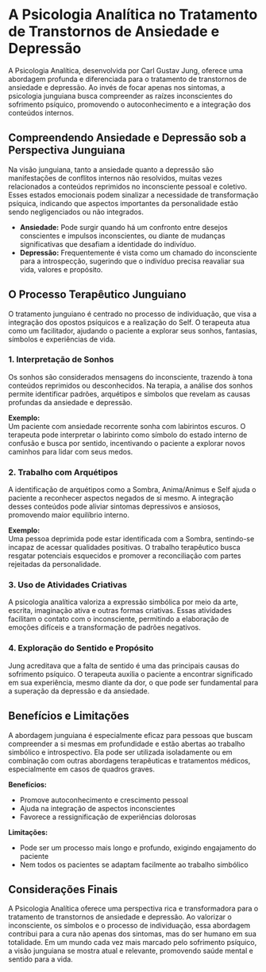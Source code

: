 # A Psicologia Analítica no Tratamento de Transtornos de Ansiedade e Depressão

A Psicologia Analítica, desenvolvida por Carl Gustav Jung, oferece uma abordagem profunda e diferenciada para o tratamento de transtornos de ansiedade e depressão. Ao invés de focar apenas nos sintomas, a psicologia junguiana busca compreender as raízes inconscientes do sofrimento psíquico, promovendo o autoconhecimento e a integração dos conteúdos internos.

## Compreendendo Ansiedade e Depressão sob a Perspectiva Junguiana

Na visão junguiana, tanto a ansiedade quanto a depressão são manifestações de conflitos internos não resolvidos, muitas vezes relacionados a conteúdos reprimidos no inconsciente pessoal e coletivo. Esses estados emocionais podem sinalizar a necessidade de transformação psíquica, indicando que aspectos importantes da personalidade estão sendo negligenciados ou não integrados.

- **Ansiedade:** Pode surgir quando há um confronto entre desejos conscientes e impulsos inconscientes, ou diante de mudanças significativas que desafiam a identidade do indivíduo.
- **Depressão:** Frequentemente é vista como um chamado do inconsciente para a introspecção, sugerindo que o indivíduo precisa reavaliar sua vida, valores e propósito.

## O Processo Terapêutico Junguiano

O tratamento junguiano é centrado no processo de individuação, que visa a integração dos opostos psíquicos e a realização do Self. O terapeuta atua como um facilitador, ajudando o paciente a explorar seus sonhos, fantasias, símbolos e experiências de vida.

### 1. Interpretação de Sonhos

Os sonhos são considerados mensagens do inconsciente, trazendo à tona conteúdos reprimidos ou desconhecidos. Na terapia, a análise dos sonhos permite identificar padrões, arquétipos e símbolos que revelam as causas profundas da ansiedade e depressão.

**Exemplo:**  
Um paciente com ansiedade recorrente sonha com labirintos escuros. O terapeuta pode interpretar o labirinto como símbolo do estado interno de confusão e busca por sentido, incentivando o paciente a explorar novos caminhos para lidar com seus medos.

### 2. Trabalho com Arquétipos

A identificação de arquétipos como a Sombra, Anima/Animus e Self ajuda o paciente a reconhecer aspectos negados de si mesmo. A integração desses conteúdos pode aliviar sintomas depressivos e ansiosos, promovendo maior equilíbrio interno.

**Exemplo:**  
Uma pessoa deprimida pode estar identificada com a Sombra, sentindo-se incapaz de acessar qualidades positivas. O trabalho terapêutico busca resgatar potenciais esquecidos e promover a reconciliação com partes rejeitadas da personalidade.

### 3. Uso de Atividades Criativas

A psicologia analítica valoriza a expressão simbólica por meio da arte, escrita, imaginação ativa e outras formas criativas. Essas atividades facilitam o contato com o inconsciente, permitindo a elaboração de emoções difíceis e a transformação de padrões negativos.

### 4. Exploração do Sentido e Propósito

Jung acreditava que a falta de sentido é uma das principais causas do sofrimento psíquico. O terapeuta auxilia o paciente a encontrar significado em sua experiência, mesmo diante da dor, o que pode ser fundamental para a superação da depressão e da ansiedade.

## Benefícios e Limitações

A abordagem junguiana é especialmente eficaz para pessoas que buscam compreender a si mesmas em profundidade e estão abertas ao trabalho simbólico e introspectivo. Ela pode ser utilizada isoladamente ou em combinação com outras abordagens terapêuticas e tratamentos médicos, especialmente em casos de quadros graves.

**Benefícios:**
- Promove autoconhecimento e crescimento pessoal
- Ajuda na integração de aspectos inconscientes
- Favorece a ressignificação de experiências dolorosas

**Limitações:**
- Pode ser um processo mais longo e profundo, exigindo engajamento do paciente
- Nem todos os pacientes se adaptam facilmente ao trabalho simbólico

## Considerações Finais

A Psicologia Analítica oferece uma perspectiva rica e transformadora para o tratamento de transtornos de ansiedade e depressão. Ao valorizar o inconsciente, os símbolos e o processo de individuação, essa abordagem contribui para a cura não apenas dos sintomas, mas do ser humano em sua totalidade. Em um mundo cada vez mais marcado pelo sofrimento psíquico, a visão junguiana se mostra atual e relevante, promovendo saúde mental e sentido para a vida.